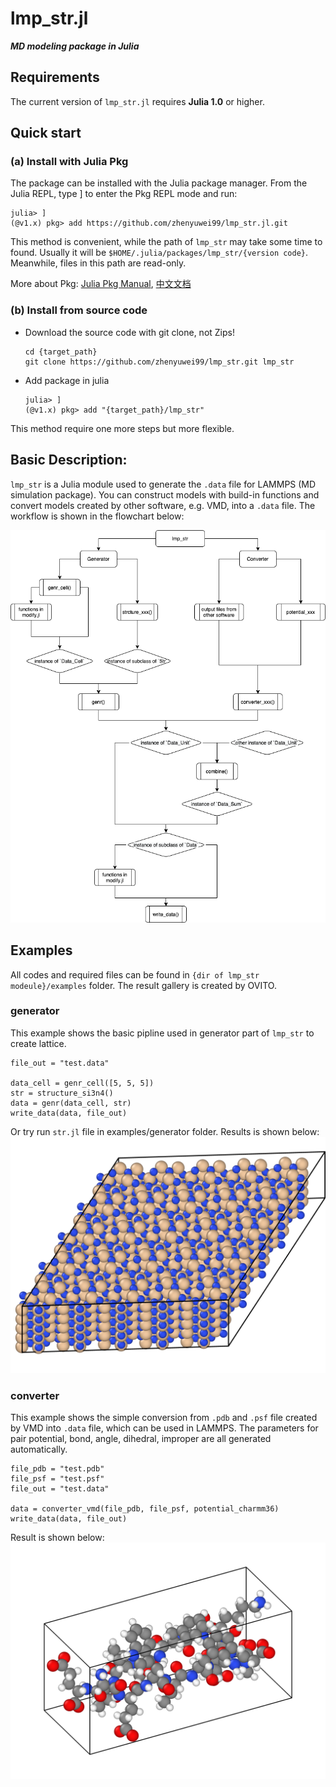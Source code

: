 # lmp_str.jl
***MD modeling package in Julia***


## Requirements
The current version of `lmp_str.jl` requires **Julia 1.0** or higher.

## Quick start
### (a) Install with Julia Pkg
The package can be installed with the Julia package manager. From the Julia REPL, type ] to enter the Pkg REPL mode and run:
```julia-repl
julia> ]
(@v1.x) pkg> add https://github.com/zhenyuwei99/lmp_str.jl.git
```
This method is convenient, while the path of `lmp_str` may take some time to found. Usually it will be `$HOME/.julia/packages/lmp_str/{version code}`. Meanwhile, files in this path are read-only.

More about Pkg: [Julia Pkg Manual](https://docs.julialang.org/en/v1/stdlib/Pkg/), [中文文档](https://cn.julialang.org/JuliaZH.jl/latest/stdlib/Pkg/#%E6%B7%BB%E5%8A%A0%E6%9C%AC%E5%9C%B0%E5%8C%85)

### (b) Install from source code
- Download the source code with git clone, not Zips!
  ```
  cd {target_path}
  git clone https://github.com/zhenyuwei99/lmp_str.git lmp_str
  ```
- Add package in julia

  ```julia-repl
  julia> ]
  (@v1.x) pkg> add "{target_path}/lmp_str"
  ```
This method require one more steps but more flexible.

## Basic Description:
`lmp_str` is a Julia module used to generate the `.data` file for LAMMPS (MD simulation package). You can construct models with build-in functions and convert models created by other software, e.g. VMD, into a `.data` file. The workflow is shown in the flowchart below:


<center>

![Flowchart of lmp_str](./images/flowchart.png)

</center>

## Examples
All codes and required files can be found in `{dir of lmp_str modeule}/examples` folder. The result gallery is created by OVITO.

### generator
This example shows the basic pipline used in generator part of `lmp_str` to create lattice.
```julia-repl
file_out = "test.data"

data_cell = genr_cell([5, 5, 5])
str = structure_si3n4()
data = genr(data_cell, str)
write_data(data, file_out)
```
Or try run `str.jl` file in examples/generator folder. Results is shown below:
![result of example in generator folder](images/examples/generator/result.png)

### converter
This example shows the simple conversion from `.pdb` and `.psf` file created by VMD into `.data` file, which can be used in LAMMPS. The parameters for pair potential, bond, angle, dihedral, improper are all generated automatically. 
```julia-repl
file_pdb = "test.pdb"
file_psf = "test.psf"
file_out = "test.data"

data = converter_vmd(file_pdb, file_psf, potential_charmm36)
write_data(data, file_out)
```
Result is shown below:
![result of example in converter folder](images/examples/converter/test.png)

